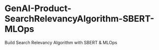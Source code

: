 # GenAI-Product-SearchRelevancyAlgorithm-SBERT-MLOps
Build Search Relevancy Algorithm with SBERT &amp; MLOps
